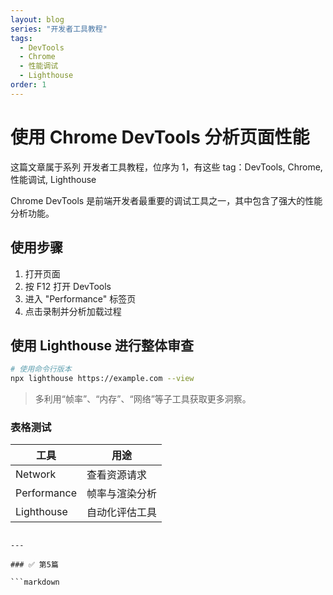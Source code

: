 ```yaml
---
layout: blog
series: "开发者工具教程"
tags:
  - DevTools
  - Chrome
  - 性能调试
  - Lighthouse
order: 1
---
```


# 使用 Chrome DevTools 分析页面性能

这篇文章属于系列 开发者工具教程，位序为 1，有这些 tag：DevTools, Chrome, 性能调试, Lighthouse

Chrome DevTools 是前端开发者最重要的调试工具之一，其中包含了强大的性能分析功能。

## 使用步骤

1. 打开页面
2. 按 F12 打开 DevTools
3. 进入 "Performance" 标签页
4. 点击录制并分析加载过程

## 使用 Lighthouse 进行整体审查

```bash
# 使用命令行版本
npx lighthouse https://example.com --view
```

> 多利用“帧率”、“内存”、“网络”等子工具获取更多洞察。

### 表格测试

| 工具          | 用途             |
|---------------|------------------|
| Network       | 查看资源请求     |
| Performance   | 帧率与渲染分析   |
| Lighthouse    | 自动化评估工具   |
```

---

### ✅ 第5篇

```markdown